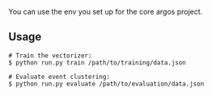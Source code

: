 You can use the env you set up for the core argos project.

## Usage

    # Train the vectorizer:
    $ python run.py train /path/to/training/data.json

    # Evaluate event clustering:
    $ python run.py evaluate /path/to/evaluation/data.json